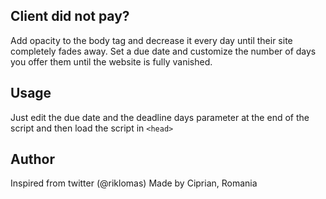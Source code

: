 ## Client did not pay?

Add opacity to the body tag and decrease it every day until their site completely fades away. Set a due date and customize the number of days you offer them until the website is fully vanished. 


## Usage
Just edit the due date and the deadline days parameter at the end of the script and then load the script in ```<head>```


## Author

Inspired from twitter (@riklomas)
Made by Ciprian, Romania

